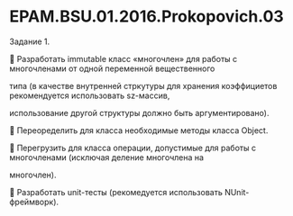# EPAM.BSU.01.2016.Prokopovich.03

Задание 1.

 Разработать immutable класс «многочлен» для работы с многочленами от одной переменной вещественного 

типа (в качестве внутренней стркутуры для хранения коэффициетов рекомендуется использовать sz-массив, 

использование другой структуры должно быть аргументировано). 

 Переоределить для класса необходимые методы класса Object.

 Перегрузить для класса операции, допустимые для работы с многочленами (исключая деление многочлена на 

многочлен).

 Разработать unit-тесты (рекомедуется использовать NUnit-фреймворк).
